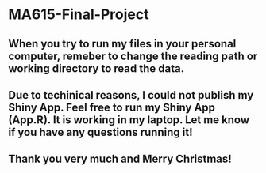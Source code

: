 # MA615-Final-Project
## When you try to run my files in your personal computer, remeber to change the reading path or working directory to read the data.
## Due to techinical reasons, I could not publish my Shiny App. Feel free to run my Shiny App (App.R). It is working in my laptop. Let me know if you have any questions running it!
## Thank you very much and Merry Christmas!
